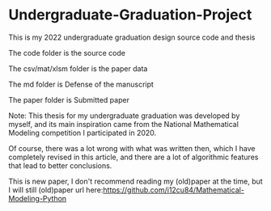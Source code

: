 # Undergraduate-Graduation-Project

This is my 2022 undergraduate graduation design source code and thesis

The code folder is the source code

The csv/mat/xlsm folder is the paper data

The md folder is Defense of the manuscript

The paper folder is Submitted paper

Note: This thesis for my undergraduate graduation was developed by myself, and its main inspiration came from the National Mathematical Modeling competition I participated in 2020. 

Of course, there was a lot wrong with what was written then, which I have completely revised in this article, and there are a lot of algorithmic features that lead to better conclusions. 

This is new paper, I don't recommend reading my (old)paper at the time, but I will still (old)paper url here:https://github.com/i12cu84/Mathematical-Modeling-Python

